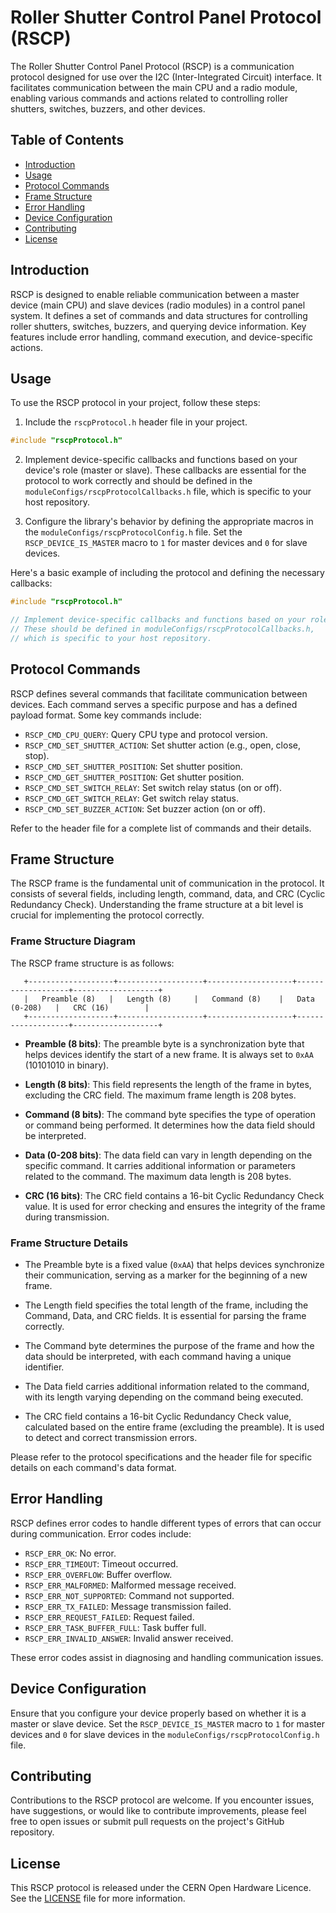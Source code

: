 # Roller Shutter Control Panel Protocol (RSCP)

The Roller Shutter Control Panel Protocol (RSCP) is a communication protocol designed for use over the I2C (Inter-Integrated Circuit) interface. It facilitates communication between the main CPU and a radio module, enabling various commands and actions related to controlling roller shutters, switches, buzzers, and other devices.

## Table of Contents

- [Introduction](#introduction)
- [Usage](#usage)
- [Protocol Commands](#protocol-commands)
- [Frame Structure](#frame-structure)
- [Error Handling](#error-handling)
- [Device Configuration](#device-configuration)
- [Contributing](#contributing)
- [License](#license)

## Introduction

RSCP is designed to enable reliable communication between a master device (main CPU) and slave devices (radio modules) in a control panel system. It defines a set of commands and data structures for controlling roller shutters, switches, buzzers, and querying device information. Key features include error handling, command execution, and device-specific actions.

## Usage

To use the RSCP protocol in your project, follow these steps:

1. Include the `rscpProtocol.h` header file in your project.

```c
#include "rscpProtocol.h"
```

2. Implement device-specific callbacks and functions based on your device's role (master or slave). These callbacks are essential for the protocol to work correctly and should be defined in the `moduleConfigs/rscpProtocolCallbacks.h` file, which is specific to your host repository.

3. Configure the library's behavior by defining the appropriate macros in the `moduleConfigs/rscpProtocolConfig.h` file. Set the `RSCP_DEVICE_IS_MASTER` macro to `1` for master devices and `0` for slave devices.

Here's a basic example of including the protocol and defining the necessary callbacks:

```c
#include "rscpProtocol.h"

// Implement device-specific callbacks and functions based on your role.
// These should be defined in moduleConfigs/rscpProtocolCallbacks.h,
// which is specific to your host repository.
```

## Protocol Commands

RSCP defines several commands that facilitate communication between devices. Each command serves a specific purpose and has a defined payload format. Some key commands include:

- `RSCP_CMD_CPU_QUERY`: Query CPU type and protocol version.
- `RSCP_CMD_SET_SHUTTER_ACTION`: Set shutter action (e.g., open, close, stop).
- `RSCP_CMD_SET_SHUTTER_POSITION`: Set shutter position.
- `RSCP_CMD_GET_SHUTTER_POSITION`: Get shutter position.
- `RSCP_CMD_SET_SWITCH_RELAY`: Set switch relay status (on or off).
- `RSCP_CMD_GET_SWITCH_RELAY`: Get switch relay status.
- `RSCP_CMD_SET_BUZZER_ACTION`: Set buzzer action (on or off).

Refer to the header file for a complete list of commands and their details.

## Frame Structure

The RSCP frame is the fundamental unit of communication in the protocol. It consists of several fields, including length, command, data, and CRC (Cyclic Redundancy Check). Understanding the frame structure at a bit level is crucial for implementing the protocol correctly.

### Frame Structure Diagram

The RSCP frame structure is as follows:

```
   +-------------------+-------------------+-------------------+-------------------+-------------------+
   |   Preamble (8)   |   Length (8)     |   Command (8)    |   Data (0-208)   |   CRC (16)        |
   +-------------------+-------------------+-------------------+-------------------+-------------------+
```

- **Preamble (8 bits)**: The preamble byte is a synchronization byte that helps devices identify the start of a new frame. It is always set to `0xAA` (10101010 in binary).

- **Length (8 bits)**: This field represents the length of the frame in bytes, excluding the CRC field. The maximum frame length is 208 bytes.

- **Command (8 bits)**: The command byte specifies the type of operation or command being performed. It determines how the data field should be interpreted.

- **Data (0-208 bits)**: The data field can vary in length depending on the specific command. It carries additional information or parameters related to the command. The maximum data length is 208 bytes.

- **CRC (16 bits)**: The CRC field contains a 16-bit Cyclic Redundancy Check value. It is used for error checking and ensures the integrity of the frame during transmission.

### Frame Structure Details

- The Preamble byte is a fixed value (`0xAA`) that helps devices synchronize their communication, serving as a marker for the beginning of a new frame.

- The Length field specifies the total length of the frame, including the Command, Data, and CRC fields. It is essential for parsing the frame correctly.

- The Command byte determines the purpose of the frame and how the data should be interpreted, with each command having a unique identifier.

- The Data field carries additional information related to the command, with its length varying depending on the command being executed.

- The CRC field contains a 16-bit Cyclic Redundancy Check value, calculated based on the entire frame (excluding the preamble). It is used to detect and correct transmission errors.

Please refer to the protocol specifications and the header file for specific details on each command's data format.

## Error Handling

RSCP defines error codes to handle different types of errors that can occur during communication. Error codes include:

- `RSCP_ERR_OK`: No error.
- `RSCP_ERR_TIMEOUT`: Timeout occurred.
- `RSCP_ERR_OVERFLOW`: Buffer overflow.
- `RSCP_ERR_MALFORMED`: Malformed message received.
- `RSCP_ERR_NOT_SUPPORTED`: Command not supported.
- `RSCP_ERR_TX_FAILED`: Message transmission failed.
- `RSCP_ERR_REQUEST_FAILED`: Request failed.
- `RSCP_ERR_TASK_BUFFER_FULL`: Task buffer full.
- `RSCP_ERR_INVALID_ANSWER`: Invalid answer received.

These error codes assist in diagnosing and handling communication issues.

## Device Configuration

Ensure that you configure your device properly based on whether it is a master or slave device. Set the `RSCP_DEVICE_IS_MASTER` macro to `1` for master devices and `0` for slave devices in the `moduleConfigs/rscpProtocolConfig.h` file.

## Contributing

Contributions to the RSCP protocol are welcome. If you encounter issues, have suggestions, or would like to contribute improvements, please feel free to open issues or submit pull requests on the project's GitHub repository.

## License

This RSCP protocol is released under the CERN Open Hardware Licence. See the [LICENSE](http://www.ohwr.org/attachments/2388/cern_ohl_v_1_2.txt) file for more information.